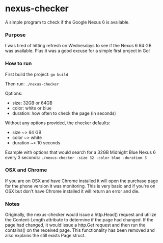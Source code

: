 # nexus-checker
A simple program to check if the Google Nexus 6 is available.

### Purpose
I was tired of hitting refresh on Wednesdays to see if the Nexus 6 64 GB was
available. Plus it was a good excuse for a simple first project in Go!

### How to run
First build the project:
`go build`

Then run:
`./nexus-checker`

Options:
- size: 32GB or 64GB
- color: white or blue
- duration: how often to check the page (in seconds)

Without any options provided, the checker defaults:
- size     ~> 64 GB
- color    ~> white
- duration ~> 10 seconds

Example with options that would search for a 32GB Midnight Blue Nexus 6 every
3 seconds:
`./nexus-checker -size 32 -color blue -duration 3`

### OSX and Chrome
If you are on OSX and have Chrome installed it will open the purchase page for
the phone version it was monitoring. This is very basic and if you're on OSX
but don't have Chrome installed it will return an error and die.

### Notes
Originally, the nexus-checker would issue a http.Head() request and utilize the
Content-Length attribute to determine if the page had changed. If the page had
changed, it would issue a http.Get request and then run the contains() on the
received page. This functionality has been removed and also explains the still
exists Page struct.
